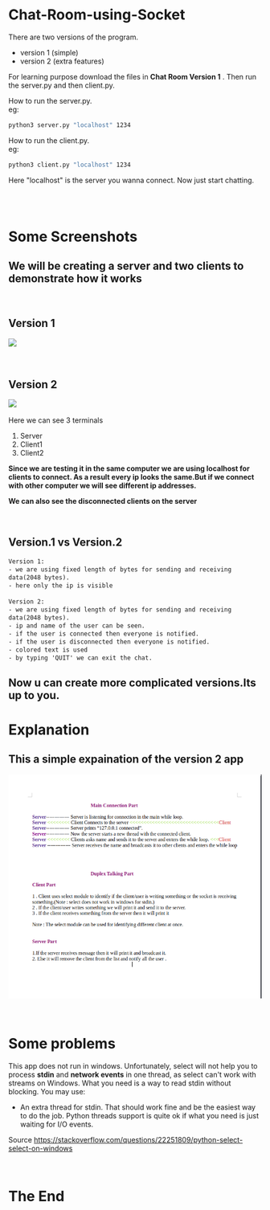 # Chat-Room-using-Socket

There are two versions of the program.
- version 1 (simple)
- version 2 (extra features)

For learning purpose download the files in **Chat Room Version 1** .
Then run the server.py and then client.py.


How to run the server.py.  
eg:
```cmd
python3 server.py "localhost" 1234
```



How to run the client.py.  
eg:
```cmd
python3 client.py "localhost" 1234
```
Here "localhost" is the server you wanna connect.
Now just start chatting.

<br>
<br>

# Some Screenshots

## We will be creating a server and two clients to demonstrate how it works
<br>

## Version 1

![](images/v1/gif01.gif)

<br>

## Version 2

![](images/v2/gif02.gif)



Here we can see 3 terminals

1. Server
2. Client1
3. Client2


**Since we are testing it in the same computer we are using localhost for clients to connect. As a result every ip looks the same.But if we connect with other computer we will see different ip addresses.**

**We can also see the disconnected clients on the server**

<br>



## Version.1 vs Version.2

    Version 1:
    - we are using fixed length of bytes for sending and receiving data(2048 bytes).
    - here only the ip is visible

    Version 2:
    - we are using fixed length of bytes for sending and receiving data(2048 bytes).
    - ip and name of the user can be seen.
    - if the user is connected then everyone is notified.
    - if the user is disconnected then everyone is notified.
    - colored text is used
    - by typing 'QUIT' we can exit the chat.

## Now u can create more complicated versions.Its up to you.


# Explanation

## This a simple expaination of the version 2 app

![](images/v2/image02.png)

<br>

# **Some problems**
This app does not run in windows.
Unfortunately, select will not help you to process **stdin** and **network events** in one thread, as select can't work with streams on Windows. What you need is a way to read stdin without blocking. You may use:

- An extra thread for stdin. That should work fine and be the easiest way to do the job. Python threads support is quite ok if what you need is just waiting for I/O events.

Source https://stackoverflow.com/questions/22251809/python-select-select-on-windows


<br>

# The End

